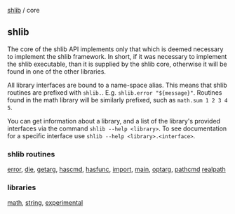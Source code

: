 [shlib][] / core

shlib
-----

The core of the shlib API implements only that which is deemed necessary to
implement the shlib framework. In short, if it was necessary to implement the
shlib executable, than it is supplied by the shlib core, otherwise it will be
found in one of the other libraries.

All library interfaces are bound to a name-space alias.  This means that shlib
routines are prefixed with `shlib.`.  E.g. `shlib.error "${message}"`.
Routines found in the math library will be similarly prefixed, such as
`math.sum 1 2 3 4 5`.

You can get information about a library, and a list of the library's provided
interfaces via the command `shlib --help <library>`.  To see documentation for
a specific interface use `shlib --help <library>.<interface>`.

### shlib routines ###

 [error][], [die][], [getarg][], [hascmd][], [hasfunc][], [import][], [main][], [optarg][], [pathcmd][] [realpath][]

### libraries ###

 [math][], [string][], [experimental][]

[atexit]: atexit.md "atexit"
[error]: error.md "error"
[die]: die.md "die"
[getarg]: getarg.md "getarg"
[hascmd]: hascmd.md "hascmd"
[hasfunc]: hasfunc.md "hasfunc"
[import]: import.md "import"
[pathcmd]: pathcmd.md "pathcmd"
[main]: main.md "main"
[optarg]: optarg.md "optarg"
[realpath]: realpath.md "realpath"
[math]: ../math/__index__.md "math"
[string]: ../string/__index__.md "string"
[experimental]: ../experimental/__index__.md "experimental"
[core]: ../doc/__index__.md "core"
[shlib]: http://github.com/major0/shlib "shlib"
